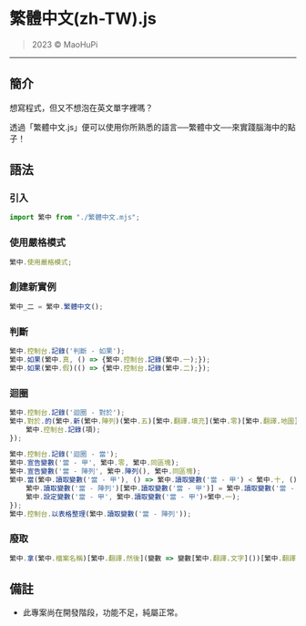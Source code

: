 # 繁體中文(zh-TW).js

> 2023 © MaoHuPi

---

## 簡介

想寫程式，但又不想泡在英文單字裡嗎？

透過「繁體中文.js」便可以使用你所熟悉的語言──繁體中文──來實踐腦海中的點子！

## 語法

### 引入

```js
import 繁中 from "./繁體中文.mjs";
```

### 使用嚴格模式

```js
繁中.使用嚴格模式;
```

### 創建新實例

```js
繁中_二 = 繁中.繁體中文();
```

### 判斷

```js
繁中.控制台.記錄('判斷 - 如果');
繁中.如果(繁中.真, () => {繁中.控制台.記錄(繁中.一);});
繁中.如果(繁中.假)(() => {繁中.控制台.記錄(繁中.二);});
```

### 迴圈

```js
繁中.控制台.記錄('迴圈 - 對於');
繁中.對於.的(繁中.新(繁中.陣列)(繁中.五)[繁中.翻譯.填充](繁中.零)[繁中.翻譯.地圖]((值, 索引) => 索引), 項 => {
    繁中.控制台.記錄(項);
});
```

```js
繁中.控制台.記錄('迴圈 - 當');
繁中.宣告變數('當 - 甲', 繁中.零, 繁中.同區塊);
繁中.宣告變數('當 - 陣列', 繁中.陣列(), 繁中.同區塊);
繁中.當(繁中.讀取變數('當 - 甲'), () => 繁中.讀取變數('當 - 甲') < 繁中.十, () => {
    繁中.讀取變數('當 - 陣列')[繁中.讀取變數('當 - 甲')] = 繁中.讀取變數('當 - 甲') + 繁中.十;
    繁中.設定變數('當 - 甲', 繁中.讀取變數('當 - 甲')+繁中.一);
});
繁中.控制台.以表格整理(繁中.讀取變數('當 - 陣列'));
```

### 廢取

```js
繁中.拿(繁中.檔案名稱)[繁中.翻譯.然後](變數 => 變數[繁中.翻譯.文字]())[繁中.翻譯.然後](變數 => 繁中.文獻[繁中.翻譯.查詢選擇器]('#代碼').innerText = 變數);
```

## 備註

* 此專案尚在開發階段，功能不足，純屬正常。
